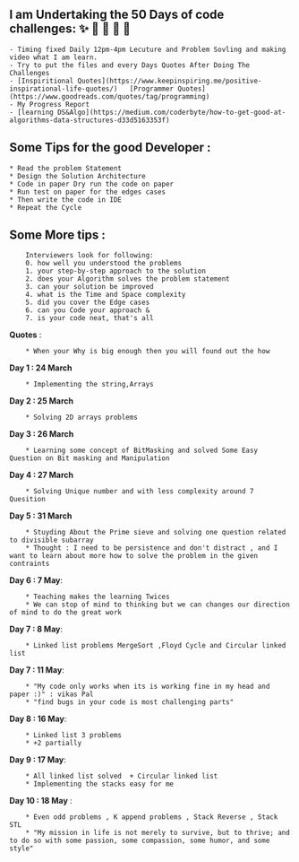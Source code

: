 ## **I am Undertaking the 50 Days of code challenges**: :sparkles: :camel: :tada: :rocket: :metal:
	
	- Timing fixed Daily 12pm-4pm Lecuture and Problem Sovling and making video what I am learn.
    - Try to put the files and every Days Quotes After Doing The Challenges
    - [Inspiritional Quotes](https://www.keepinspiring.me/positive-inspirational-life-quotes/)   [Programmer Quotes](https://www.goodreads.com/quotes/tag/programming)
    - My Progress Report
    - [learning DS&Algo](https://medium.com/coderbyte/how-to-get-good-at-algorithms-data-structures-d33d5163353f)


## **Some Tips for the good Developer** :
	
	* Read the problem Statement
	* Design the Solution Architecture
	* Code in paper Dry run the code on paper 
	* Run test on paper for the edges cases
	* Then write the code in IDE 
	* Repeat the Cycle

## **Some More tips** :
	
		Interviewers look for following:
		0. how well you understood the problems
		1. your step-by-step approach to the solution
		2. does your Algorithm solves the problem statement
		3. can your solution be improved
		4. what is the Time and Space complexity
		5. did you cover the Edge cases
		6. can you Code your approach &
		7. is your code neat, that's all
		
**Quotes** :
		
		* When your Why is big enough then you will found out the how

**Day 1 : 24 March**

		* Implementing the string,Arrays 

**Day 2 : 25 March**

		* Solving 2D arrays problems

**Day 3 : 26 March**

		* Learning some concept of BitMasking and solved Some Easy Question on Bit masking and Manipulation

**Day 4 : 27 March**

		* Solving Unique number and with less complexity around 7 Quesition 

**Day 5 : 31 March**
		
		* Stuyding About the Prime sieve and solving one question related to divisible subarray 
		* Thought : I need to be persistence and don't distract , and I want to learn about more how to solve the problem in the given contraints

**Day 6 : 7 May**:
	
		* Teaching makes the learning Twices
		* We can stop of mind to thinking but we can changes our direction of mind to do the great work

**Day 7 : 8 May**:

		* Linked list problems MergeSort ,Floyd Cycle and Circular linked list

**Day 7 : 11 May**:
	
		* "My code only works when its is working fine in my head and paper :)" : vikas Pal
		* "find bugs in your code is most challenging parts"

**Day 8 : 16 May**:
	
		* Linked list 3 problems 
		* +2 partially

**Day 9 : 17 May**:
		
		* All linked list solved  + Circular linked list
		* Implementing the stacks easy for me

**Day 10 : 18 May** :
		
		* Even odd problems , K append problems , Stack Reverse , Stack STL 
		* "My mission in life is not merely to survive, but to thrive; and to do so with some passion, some compassion, some humor, and some style"